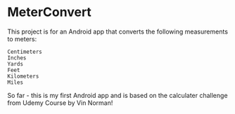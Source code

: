 # MeterConvert 

This project is for an Android app that converts the following measurements to meters:

    Centimeters
    Inches
    Yards
    Feet
    Kilometers
    Miles
    
    
So far - this is my first Android app and is based on the calculater challenge from Udemy Course by Vin Norman!
